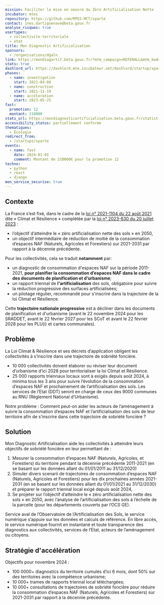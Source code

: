 ```yaml
---
mission: Faciliter la mise en oeuvre du Zéro Artificialisation Nette
incubator: mtes
repository: https://github.com/MTES-MCT/sparte
contact: ines.dartiguenave@beta.gouv.fr
analyse_risques: true
usertypes:
  - collectivite-territoriale
  - etat
title: Mon Diagnostic Artificialisation
sponsors:
  - /organisations/dgaln
link: https://mondiagartif.beta.gouv.fr/?mtm_campaign=REFERALL&mtm_kwd=BETA_GOUV
stats: true
dashlord_url: https://dashlord.mte.incubateur.net/dashlord/startup/sparte/
phases:
  - name: investigation
    start: 2021-04-08
  - name: construction
    start: 2021-11-19
  - name: acceleration
    start: 2023-05-25
fast:
  promotion: 12
  montant: 210000
stats_url: https://mondiagnosticartificialisation.beta.gouv.fr/statistiques/
accessibility_status: partiellement conforme
thematiques:
  - Écologie
redirect_from:
  - /startups/sparte
events:
  - name: fast
    date: 2024-01-01
    comment: Montant de 210000€ pour la promotion 12
techno:
  - python
  - react
  - django
mon_service_securise: true
---
```

## Contexte

La France s’est fixé, dans le cadre de la [loi n° 2021-1104 du 22 août 2021](https://www.legifrance.gouv.fr/jorf/id/JORFTEXT000043956924) dite « Climat et Résilience » complétée par la [loi n° 2023-630 du 20 juillet 2023](https://www.legifrance.gouv.fr/jorf/id/JORFTEXT000047866733) : 

- l’objectif d’atteindre le « zéro artificialisation nette des sols » en 2050,
- un objectif intermédiaire de réduction de moitié de la consommation d’espaces NAF (Naturels, Agricoles et Forestiers) sur 2021-2031 par rapport à la décennie précédente.

Pour les collectivités, cela se traduit **notamment** par:
- un diagnostic de consommation d'espaces NAF sur la période 2011-2021, **pour planifier la consommation d’espaces NAF dans le cadre des documents de planification et d’urbanisme**;
- un rapport triennal de **l'artificialisation** des sols, obligatoire pour suivre la réduction progressive des surfaces artificialisées;
- un pilotage régulier, recommandé pour s'inscrire dans la trajectoire de la loi Climat et Résilience.

Cette **trajectoire nationale progressive** est à décliner dans les documents de planification et d'urbanisme (avant le 22 novembre 2024 pour les SRADDET, avant le 22 février 2027 pour les SCoT et avant le 22 février 2028 pour les PLU(i) et cartes communales).

## Problème

La Loi Climat & Résilience et ses décrets d’application obligent les collectivités à s’inscrire dans une trajectoire de sobriété foncière.

- 10 000 collectivités doivent élaborer ou réviser leur document d’urbanisme d’ici 2028 pour territorialiser la loi Climat et Résilience.
- 25 000 rapports triennaux locaux sont à exigés depuis août 2024, à minima tous les 3 ans pour suivre l’évolution de la consommation d’espaces NAF et prochainement de l’artificialisation des sols. Les services de l’Etat (DDT) seront en charge de ceux des 9000 communes au RNU (Règlement National d’Urbanisme).

Notre problème : Comment peut-on aider les acteurs de l’aménagement à suivre la consommation d’espaces NAF et l’artificialisation des sols de leur territoire afin de s’inscrire dans cette trajectoire de sobriété foncière ?

## Solution

Mon Diagnostic Artificialisation aide les collectivités à atteindre leurs objectifs de sobriété foncière en leur permettant de :

1. Mesurer la consommation d’espaces NAF (Naturels, Agricoles, et Forestiers) du territoire pendant la décennie précédente 2011-2021 (en se basant sur les données allant du 01/01/2011 au 31/12/2020) 
2. Simuler divers scenarii de trajectoires de consommation d’espaces NAF (Naturels, Agricoles et Forestiers) pour les dix prochaines années 2021-2031 (en se basant sur les données allant du 01/01/2021 au 31/12/2030) et préparer le rapport triennal local exigé depuis août 2024, 
3. Se projeter sur l’objectif d’atteindre le « zéro artificialisation nette des sols » en 2050, avec l’analyse de l’artificialisation des sols à l’échelle de la parcelle (pour les départements couverts par l’OCS GE).

Service aval de l’Observatoire de l’Artificialisation des Sols, le service numérique s’appuie sur les données et calculs de référence. En libre accès, le service numérique fournit en instantané et toute transparence des diagnostics aux collectivités, services de l’Etat, acteurs de l’aménagement ou citoyens.

## Stratégie d'accélération

Objectifs pour novembre 2024  :

- 100 0000+ diagnostics du territoire cumulés d’ici 6 mois, dont 50% sur des territoires avec la compétence urbanisme;
- 10 000+ trames de rapports triennal local téléchargées;
- 10 000+ consultations de trajectoires de sobriété foncière pour réduire la consommation d’espaces NAF (Naturels, Agricoles et Forestiers) sur 2021-2031 par rapport à la décennie précédente.

